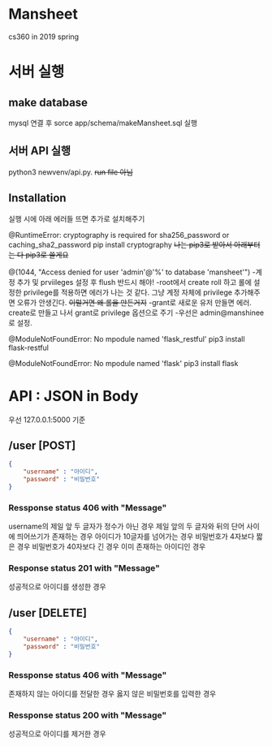 # Mansheet
cs360 in 2019 spring


# 서버 실행
## make database 
mysql 연결 후 sorce app/schema/makeMansheet.sql 실행

## 서버 API 실행
python3 newvenv/api.py. ~~run file 아님~~

## Installation
실행 시에 아래 에러들 뜨면 추가로 설치해주기

@RuntimeError: cryptography is required for sha256_password or caching_sha2_password
pip install cryptography ~~나는 pip3로 받아서 아래부터는 다 pip3로 쓸게요~~

@(1044, "Access denied for user 'admin'@'%' to database 'mansheet'")
-계정 추가 및 prviileges 설정 후 flush 반드시 해야!
-root에서 create roll 하고 롤에 설정한 privilege를 적용하면 에러가 나는 것 같다.
  그냥 계정 자체에 privilege 추가해주면 오류가 안생긴다. ~~이럴거면 왜 롤을 만든거지~~
-grant로 새로운 유저 만들면 에러. create로 만들고 나서 grant로 privilege 옵션으로 주기
-우선은 admin@manshinee로 설정. 

@ModuleNotFoundError: No mpodule named 'flask_restful'
pip3 install flask-restful

@ModuleNotFoundError: No mpodule named 'flask'
pip3 install flask



# API : JSON in Body
우선 127.0.0.1:5000 기준
## /user [POST] 
```json
{
	"username" : "아이디",
	"password" : "비밀번호"
}
```
### Ressponse status 406 with "Message"
username의 제일 앞 두 글자가 정수가 아닌 경우
제일 앞의 두 글자와 뒤의 단어 사이에 띄어쓰기가 존재하는 경우
아이디가 10글자를 넘어가는 경우
비밀번호가 4자보다 짧은 경우
비밀번호가 40자보다 긴 경우
이미 존재하는 아이디인 경우
### Response status 201 with "Message"
성공적으로 아이디를 생성한 경우

## /user [DELETE] 
```json
{
	"username" : "아이디",
	"password" : "비밀번호"
}
```
### Ressponse status 406 with "Message"
존재하지 않는 아이디를 전달한 경우
옳지 않은 비밀번호를 입력한 경우
### Ressponse status 200 with "Message"
성공적으로 아이디를 제거한 경우













